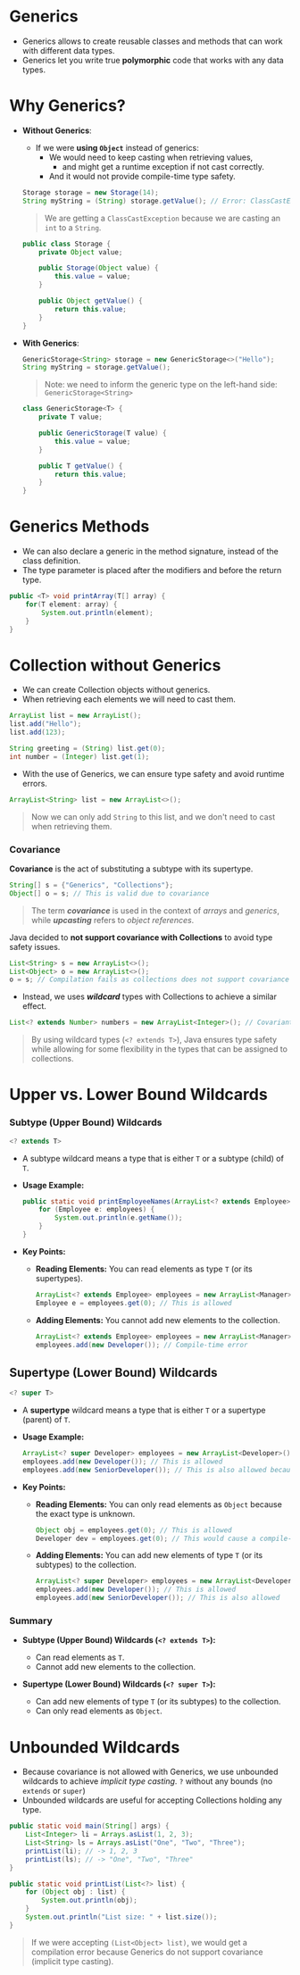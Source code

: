 # Generics

- Generics allows to create reusable classes and methods that can work with different data types.
- Generics let you write true **polymorphic** code that works with any data types.

# Why Generics?

- **Without Generics**: 
  - If we were **using `Object`** instead of generics:
    - We would need to keep casting when retrieving values,
      - and might get a runtime exception if not cast correctly.
    - And it would not provide compile-time type safety.

  ```java
  Storage storage = new Storage(14);
  String myString = (String) storage.getValue(); // Error: ClassCastException
  ```
  > We are getting a `ClassCastException` because we are casting an `int` to a `String`.

  ```java
  public class Storage {
      private Object value;

      public Storage(Object value) {
          this.value = value;
      }

      public Object getValue() {
          return this.value;
      }
  }
  ```
- **With Generics**:

    ```java
    GenericStorage<String> storage = new GenericStorage<>("Hello");
    String myString = storage.getValue();
    ```
    > Note: we need to inform the generic type on the left-hand side: `GenericStorage<String>`

    ```java
    class GenericStorage<T> {
        private T value;

        public GenericStorage(T value) {
            this.value = value;
        }

        public T getValue() {
            return this.value;
        }
    }
    ```

# Generics Methods

- We can also declare a generic in the method signature, instead of the class definition.
- The type parameter <T> is placed after the modifiers and before the return type.

```java
public <T> void printArray(T[] array) {
    for(T element: array) {
        System.out.println(element);
    }
}
```

# Collection without Generics
- We can create Collection objects without generics.
- When retrieving each elements we will need to cast them.
```java
ArrayList list = new ArrayList();
list.add("Hello");
list.add(123);

String greeting = (String) list.get(0);
int number = (Integer) list.get(1);
```
- With the use of Generics, we can ensure type safety and avoid runtime errors.

```java
ArrayList<String> list = new ArrayList<>();
```
> Now we can only add `String` to this list, and we don't need to cast when retrieving them.

### Covariance

**Covariance** is the act of substituting a subtype with its supertype.

```java
String[] s = {"Generics", "Collections"};
Object[] o = s; // This is valid due to covariance
```
> The term ***covariance*** is used in the context of *arrays* and *generics*, while ***upcasting*** refers to *object references*.

Java decided to **not support covariance with Collections** to avoid type safety issues.

```java
List<String> s = new ArrayList<>();
List<Object> o = new ArrayList<>();
o = s; // Compilation fails as collections does not support covariance
```

- Instead, we uses ***wildcard*** types with Collections to achieve a similar effect.

```java
List<? extends Number> numbers = new ArrayList<Integer>(); // Covariant generic type
```

> By using wildcard types (`<? extends T>`), Java ensures type safety while allowing for some flexibility in the types that can be assigned to collections.



# Upper vs. Lower Bound Wildcards

### Subtype (Upper Bound) Wildcards

```java
<? extends T>
```

- A subtype wildcard means a type that is either `T` or a subtype (child) of `T`.
- **Usage Example:**

    ```java
    public static void printEmployeeNames(ArrayList<? extends Employee> employees) {
        for (Employee e: employees) {
            System.out.println(e.getName());
        }
    }
    ```
- **Key Points:**
  - **Reading Elements:** You can read elements as type `T` (or its supertypes).

    ```java
    ArrayList<? extends Employee> employees = new ArrayList<Manager>();
    Employee e = employees.get(0); // This is allowed
    ```

  - **Adding Elements:** You cannot add new elements to the collection.

    ```java
    ArrayList<? extends Employee> employees = new ArrayList<Manager>();
    employees.add(new Developer()); // Compile-time error
    ```

## Supertype (Lower Bound) Wildcards

```java
<? super T>
```
- A **supertype** wildcard means a type that is either `T` or a supertype (parent) of `T`.
- **Usage Example:**

    ```java
    ArrayList<? super Developer> employees = new ArrayList<Developer>();
    employees.add(new Developer()); // This is allowed
    employees.add(new SeniorDeveloper()); // This is also allowed because SeniorDeveloper is a subclass of Developer
    ```
- **Key Points:**
  - **Reading Elements:** You can only read elements as `Object` because the exact type is unknown.

    ```java
    Object obj = employees.get(0); // This is allowed
    Developer dev = employees.get(0); // This would cause a compile-time error
    ```

  - **Adding Elements:** You can add new elements of type `T` (or its subtypes) to the collection.

    ```java
    ArrayList<? super Developer> employees = new ArrayList<Developer>();
    employees.add(new Developer()); // This is allowed
    employees.add(new SeniorDeveloper()); // This is also allowed
    ```

### Summary

- **Subtype (Upper Bound) Wildcards (`<? extends T>`):**
  - Can read elements as `T`.
  - Cannot add new elements to the collection.

- **Supertype (Lower Bound) Wildcards (`<? super T>`):**
  - Can add new elements of type `T` (or its subtypes) to the collection.
  - Can only read elements as `Object`.

# Unbounded Wildcards

- Because covariance is not allowed with Generics, we use unbounded wildcards to achieve *implicit type casting*. `?` without any bounds (no `extends` or `super`)
- Unbounded wildcards are useful for accepting Collections holding any type.

```java
public static void main(String[] args) {
    List<Integer> li = Arrays.asList(1, 2, 3);
    List<String> ls = Arrays.asList("One", "Two", "Three");
    printList(li); // -> 1, 2, 3
    printList(ls); // -> "One", "Two", "Three"
}

public static void printList(List<?> list) {
    for (Object obj : list) {
        System.out.println(obj);
    }
    System.out.println("List size: " + list.size());
}
```
> If we were accepting `(List<Object> list)`, we would get a compilation error because Generics do not support covariance (implicit type casting).
